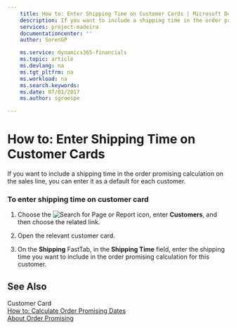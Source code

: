 ```yaml
---
    title: How to: Enter Shipping Time on Customer Cards | Microsoft Docs
    description: If you want to include a shipping time in the order promising calculation on the sales line, you can enter it as a default for each customer.
    services: project-madeira
    documentationcenter: ''
    author: SorenGP

    ms.service: dynamics365-financials
    ms.topic: article
    ms.devlang: na
    ms.tgt_pltfrm: na
    ms.workload: na
    ms.search.keywords:
    ms.date: 07/01/2017
    ms.author: sgroespe

---
```

# How to: Enter Shipping Time on Customer Cards
If you want to include a shipping time in the order promising calculation on the sales line, you can enter it as a default for each customer.  
  
### To enter shipping time on customer card  
  
1.  Choose the ![Search for Page or Report](media/ui-search/search_small.png "Search for Page or Report icon") icon, enter **Customers**, and then choose the related link.  
  
2.  Open the relevant customer card.  
  
3.  On the **Shipping** FastTab, in the **Shipping Time** field, enter the shipping time you want to include in the order promising calculation for this customer.  
  
## See Also  
 Customer Card   
 [How to: Calculate Order Promising Dates](../how-to-calculate-order-promising-dates.md)   
 [About Order Promising](../about-order-promising.md)